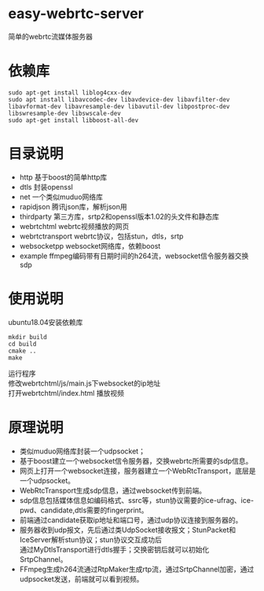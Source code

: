 # easy-webrtc-server
简单的webrtc流媒体服务器
# 依赖库
```  
sudo apt-get install liblog4cxx-dev  
sudo apt install libavcodec-dev libavdevice-dev libavfilter-dev libavformat-dev libavresample-dev libavutil-dev libpostproc-dev   libswresample-dev libswscale-dev  
sudo apt-get install libboost-all-dev  
```  
# 目录说明
* http 基于boost的简单http库
* dtls 封装openssl  
* net  一个类似muduo网络库  
* rapidjson 腾讯json库，解析json用  
* thirdparty 第三方库，srtp2和openssl版本1.02的头文件和静态库  
* webrtchtml webrtc视频播放的网页 
* webrtctransport webrtc协议，包括stun，dtls，srtp  
* websocketpp websocket网络库，依赖boost  
* example ffmpeg编码带有日期时间的h264流，websocket信令服务器交换sdp  

# 使用说明
ubuntu18.04安装依赖库  
```  
mkdir build  
cd build   
cmake ..  
make  
```  
运行程序   
修改webrtchtml/js/main.js下websocket的ip地址   
打开webrtchtml/index.html 播放视频 

# 原理说明
* 类似muduo网络库封装一个udpsocket；  
* 基于boost建立一个websocket信令服务器，交换webrtc所需要的sdp信息。  
* 网页上打开一个websocket连接，服务器建立一个WebRtcTransport，底层是一个udpsocket。  
* WebRtcTransport生成sdp信息，通过websocket传到前端。    
* sdp信息包括媒体信息如编码格式、ssrc等，stun协议需要的ice-ufrag、ice-pwd、candidate,dtls需要的fingerprint。  
* 前端通过candidate获取ip地址和端口号，通过udp协议连接到服务器的。  
* 服务器收到udp报文，先后通过类UdpSocket接收报文；StunPacket和IceServer解析stun协议；stun协议交互成功后  
通过MyDtlsTransport进行dtls握手；交换密钥后就可以初始化SrtpChannel。  
* FFmpeg生成h264流通过RtpMaker生成rtp流，通过SrtpChannel加密，通过udpsocket发送，前端就可以看到视频。  
